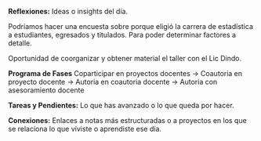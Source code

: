 **Reflexiones:** Ideas o insights del día.

Podríamos hacer una encuesta sobre porque eligió la carrera de estadística a estudiantes, egresados y titulados. Para poder determinar factores a detalle.

Oportunidad de coorganizar y obtener material el taller con el Lic Dindo.

**Programa de Fases**
Coparticipar en proyectos docentes -> Coautoria en proyecto docente -> Autoria en coautoria docente -> Autoria con asesoramiento docente

**Tareas y Pendientes:** Lo que has avanzado o lo que queda por hacer.

**Conexiones:** Enlaces a notas más estructuradas o a proyectos en los que se relaciona lo que viviste o aprendiste ese día.